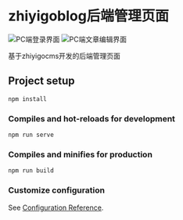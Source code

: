 # zhiyigoblog后端管理页面



![PC端登录界面](http://cdn.zhiyigo.cn/QQ截图20200210100737.jpg)
![PC端文章编辑界面](http://cdn.zhiyigo.cn/houtaiguanli.jpg)

基于zhiyigocms开发的后端管理页面
## Project setup
```
npm install
```

### Compiles and hot-reloads for development
```
npm run serve
```

### Compiles and minifies for production
```
npm run build
```

### Customize configuration
See [Configuration Reference](https://cli.vuejs.org/config/).
